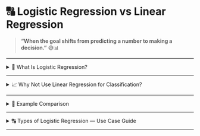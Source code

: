 # 🔠 Logistic Regression vs Linear Regression  
> **“When the goal shifts from predicting a number to making a decision.”** 😅📊

---

<details>
<summary>🧠 What Is Logistic Regression?</summary>

### 🎯 Purpose  
Logistic Regression is a **classification algorithm** used to predict the **probability** of a categorical outcome — typically binary (e.g., yes/no, spam/not spam).
It’s linear in the inputs, but nonlinear in the output — thanks to the **sigmoid function**.

### 📐 Core Mechanism  
Instead of fitting a straight line, it fits a **sigmoid curve** that maps any input to a value between 0 and 1:



\[
\sigma(z) = \frac{1}{1 + e^{-z}}, \quad \text{where } z = \beta_0 + \beta_1 x_1 + \dots + \beta_n x_n
\]



This output is interpreted as a **probability**, and a threshold (usually 0.5) is used to assign a class label.

### ☕ Analogy  
Imagine Kanak predicting whether a GitHub commit is “stable” or “risky.” Logistic regression doesn’t give a score — it gives a **confidence level**.

</details>

---

<details>
<summary>📈 Why Not Use Linear Regression for Classification?</summary>

### ❌ Linear Regression Limitations  
- Predicts **continuous values**, not probabilities  
- Outputs can be **less than 0 or greater than 1**, which makes no sense for class probabilities  
- Doesn’t model the **decision boundary** between classes  
- Sensitive to **outliers** and **imbalanced data**

### 🧠 Logistic Regression Advantages  
- Outputs are **bounded between 0 and 1**  
- Models **probabilities**, not raw scores  
- Can be extended to **multiclass** and **multilabel** problems  
- Supports **regularization** (L1, L2) for feature selection and generalization

</details>

---

<details>
<summary>🧪 Example Comparison</summary>

```python
from sklearn.linear_model import LinearRegression, LogisticRegression

X = [[1], [2], [3], [4], [5]]
y_class = [0, 0, 1, 1, 1]  # Classification target
y_reg = [2, 3, 4, 6, 7]    # Regression target

# Linear Regression
lin_model = LinearRegression()
lin_model.fit(X, y_reg)
print("Linear prediction:", lin_model.predict([[3]])[0])

# Logistic Regression
log_model = LogisticRegression()
log_model.fit(X, y_class)
print("Logistic prediction:", log_model.predict([[3]])[0])
print("Probability of class 1:", log_model.predict_proba([[3]])[0][1])

```
</details>

---

<details>
<summary>🔠 Types of Logistic Regression — Use Case Guide </summary>


| Type                     | Description                             | Common Use Cases                          | When to Use                                      | When to Avoid                                      |
|--------------------------|-----------------------------------------|-------------------------------------------|--------------------------------------------------|----------------------------------------------------|
| **Binary Logistic**      | Predicts between two classes (0 or 1)   | Spam detection, disease diagnosis, churn  | When the target has exactly two categories       | When target has more than two classes              |
| **Multiclass Logistic**  | Predicts one out of multiple classes    | Mood classification, product category     | When classes are mutually exclusive and >2       | When classes are ordered or overlapping            |
| **Ordinal Logistic**     | Predicts ordered categories             | Satisfaction levels, credit ratings       | When target classes have a natural order         | When order doesn’t matter or classes are nominal   |
| **Multilabel Logistic**  | Predicts multiple labels per instance   | Text tagging, image classification        | When each input can belong to multiple categories| When labels are mutually exclusive                 |

</details>

---
